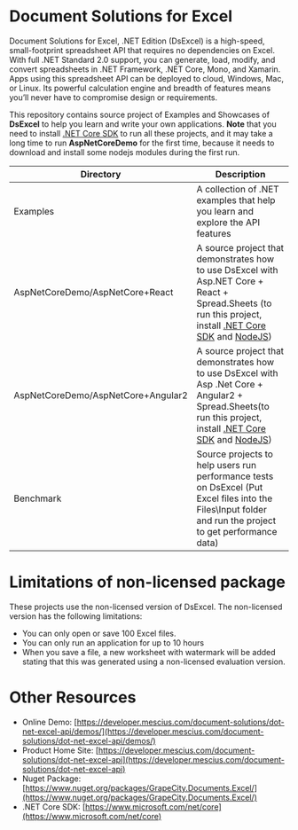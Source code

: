 # Document Solutions for Excel
Document Solutions for Excel, .NET Edition (DsExcel) is a high-speed, small-footprint spreadsheet API that requires no dependencies on Excel. With full .NET Standard 2.0 support, you can generate, load, modify, and convert spreadsheets in .NET Framework, .NET Core, Mono, and Xamarin. Apps using this spreadsheet API can be deployed to cloud, Windows, Mac, or Linux. Its powerful calculation engine and breadth of features means you’ll never have to compromise design or requirements.

This repository contains source project of Examples and Showcases of **DsExcel** to help you learn and write your own applications. **Note** that you need to install [.NET Core SDK](https://www.microsoft.com/net/core) to run all these projects, and it may take a long time to run **AspNetCoreDemo** for the first time, because it needs to download and install some nodejs modules during the first run.

| Directory    | Description    |
| ------------- |-------------|
| Examples     | A collection of .NET examples that help you learn and explore the API features |
| AspNetCoreDemo/AspNetCore+React     | A source project that demonstrates how to use DsExcel with Asp.NET Core + React + Spread.Sheets (to run this project, install [.NET Core SDK](https://www.microsoft.com/net/core) and [NodeJS](https://nodejs.org/en/)) |
| AspNetCoreDemo/AspNetCore+Angular2     | A source project that demonstrates how to use DsExcel with Asp .Net Core + Angular2 + Spread.Sheets(to run this project, install [.NET Core SDK](https://www.microsoft.com/net/core) and [NodeJS](https://nodejs.org/en/))|
| Benchmark | Source projects to help users run performance tests on DsExcel (Put Excel files into the Files\Input folder and run the project to get performance data)|

# Limitations of non-licensed package
These projects use the non-licensed version of DsExcel. The non-licensed version has the following limitations:
* You can only open or save 100 Excel files.
* You can only run an application for up to 10 hours
* When you save a file, a new worksheet with watermark will be added stating that this was generated using a non-licensed evaluation version.

# Other Resources
* Online Demo: [https://developer.mescius.com/document-solutions/dot-net-excel-api/demos/](https://developer.mescius.com/document-solutions/dot-net-excel-api/demos/)
* Product Home Site: [https://developer.mescius.com/document-solutions/dot-net-excel-api](https://developer.mescius.com/document-solutions/dot-net-excel-api)
* Nuget Package: [https://www.nuget.org/packages/GrapeCity.Documents.Excel/](https://www.nuget.org/packages/GrapeCity.Documents.Excel/)
* .NET Core SDK: [https://www.microsoft.com/net/core](https://www.microsoft.com/net/core)
